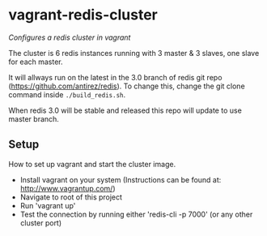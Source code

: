 vagrant-redis-cluster
=====================

*Configures a redis cluster in vagrant*

The cluster is 6 redis instances running with 3 master & 3 slaves, one slave for each master.

It will allways run on the latest in the 3.0 branch of redis git repo (https://github.com/antirez/redis). To change this, change the git clone command inside `./build_redis.sh`.

When redis 3.0 will be stable and released this repo will update to use master branch.

## Setup
How to set up vagrant and start the cluster image.

* Install vagrant on your system (Instructions can be found at: http://www.vagrantup.com/)
* Navigate to root of this project
* Run 'vagrant up'
* Test the connection by running either 'redis-cli -p 7000' (or any other cluster port)
